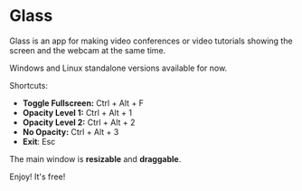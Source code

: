 # Glass

Glass is an app for making video conferences or video tutorials showing the screen and the webcam at the same time.

Windows and Linux standalone versions available for now.

Shortcuts:
- **Toggle Fullscreen:** Ctrl + Alt + F
- **Opacity Level 1:** Ctrl + Alt + 1
- **Opacity Level 2:** Ctrl + Alt + 2
- **No Opacity:** Ctrl + Alt + 3
- **Exit**: Esc

The main window is **resizable** and **draggable**.

Enjoy! It's free!
